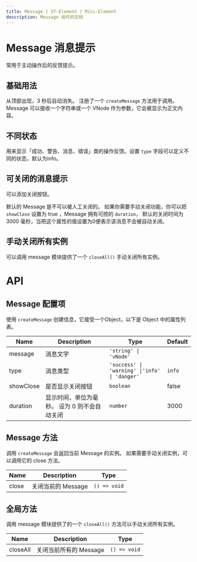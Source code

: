 ```yaml
---
title: Message | ST-Element | Mini-Element
description: Message 组件的文档
---
```


# Message 消息提示

常用于主动操作后的反馈提示。 

## 基础用法

从顶部出现，3 秒后自动消失。 注册了一个 `createMessage` 方法用于调用。 Message 可以接收一个字符串或一个 VNode 作为参数，它会被显示为正文内容。

<preview path="../demo/Message/Basic.vue" title="基础用法" description="Message 组件的基础用法"></preview>

## 不同状态

用来显示「成功、警告、消息、错误」类的操作反馈。设置 `type` 字段可以定义不同的状态，默认为info。

<preview path="../demo/Message/Type.vue" title="不同状态" description="Message 组件的不同状态"></preview>

## 可关闭的消息提示

可以添加关闭按钮。

默认的 Message 是不可以被人工关闭的。 如果你需要手动关闭功能，你可以把 `showClose` 设置为 true ，Message 拥有可控的 `duration`， 默认的关闭时间为 3000 毫秒，当把这个属性的值设置为0便表示该消息不会被自动关闭。

<preview path="../demo/Message/Close.vue" title="可关闭的消息提示" description="Message 组件的可关闭的消息提示"></preview>

## 手动关闭所有实例

可以调用 message 模块提供了一个 `closeAll()` 手动关闭所有实例。

<preview path="../demo/Message/CloseAll.vue" title="手动关闭所有实例" description="Message 组件的手动关闭所有实例"></preview>


# API

## Message 配置项

使用 `createMessage` 创建信息，它接受一个Object，以下是 Object 中的属性列表。

| Name     | Description | Type            | Default |
| -------- | ----------- | --------------- | ------- |
| message    |  消息文字     |`'string' \| 'vNode'`  |         |
| type      | 消息类型    | `'success' \| 'warning' \|'info' \| 'danger'` |   `info`    |
| showClose | 是否显示关闭按钮        | `boolean`         | false   |
| duration  | 显示时间，单位为毫秒。 设为 0 则不会自动关闭     | `number`         | 3000   |


## Message 方法
调用 `createMessage` 会返回当前 Message 的实例。 如果需要手动关闭实例，可以调用它的 close 方法。

| Name     | Description | Type            | 
| -------- | ----------- | --------------- | 
| close    |  关闭当前的 Message   |`() => void`  |     

## 全局方法

调用 message 模块提供了的一个 `closeAll()` 方法可以手动关闭所有实例。

| Name     | Description | Type            | 
| -------- | ----------- | --------------- | 
| closeAll    |  关闭当前所有的 Message   |`() => void`  |     